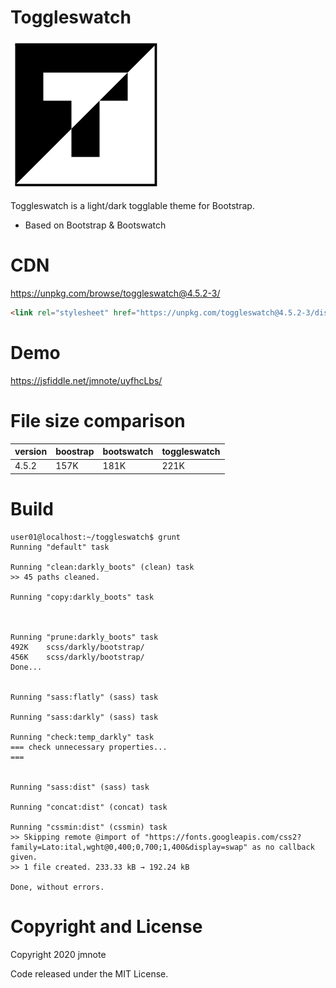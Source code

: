# Toggleswatch

<img src="./assets/logo.svg">

Toggleswatch is a light/dark togglable theme for Bootstrap.
* Based on Bootstrap & Bootswatch

# CDN

https://unpkg.com/browse/toggleswatch@4.5.2-3/

```html
<link rel="stylesheet" href="https://unpkg.com/toggleswatch@4.5.2-3/dist/boostrap.min.css" />
```
# Demo

https://jsfiddle.net/jmnote/uyfhcLbs/

# File size comparison

version |boostrap | bootswatch        | toggleswatch
------- | -------- | ----------------- | ------------
4.5.2   | 157K     | 181K              | 221K

# Build

```console
user01@localhost:~/toggleswatch$ grunt
Running "default" task

Running "clean:darkly_boots" (clean) task
>> 45 paths cleaned.

Running "copy:darkly_boots" task



Running "prune:darkly_boots" task
492K	scss/darkly/bootstrap/
456K	scss/darkly/bootstrap/
Done...


Running "sass:flatly" (sass) task

Running "sass:darkly" (sass) task

Running "check:temp_darkly" task
=== check unnecessary properties...
===


Running "sass:dist" (sass) task

Running "concat:dist" (concat) task

Running "cssmin:dist" (cssmin) task
>> Skipping remote @import of "https://fonts.googleapis.com/css2?family=Lato:ital,wght@0,400;0,700;1,400&display=swap" as no callback given.
>> 1 file created. 233.33 kB → 192.24 kB

Done, without errors.
```

# Copyright and License

Copyright 2020 jmnote

Code released under the MIT License.
